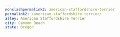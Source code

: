 ```yaml
---
﻿nonslashpermalink2: american-staffordshire-terrier
permalink2: /american-staffordshire-terrier/
alley: American Staffordshire Terrier
city: Cannon Beach
state: Oregon
---
```

